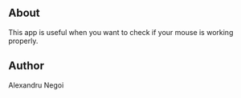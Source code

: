 ## About

This app is useful when you want to check if your mouse is working properly.

## Author

Alexandru Negoi
